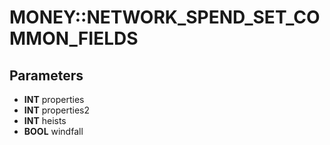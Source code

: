 # MONEY::NETWORK_SPEND_SET_COMMON_FIELDS

## Parameters
* **INT** properties
* **INT** properties2
* **INT** heists
* **BOOL** windfall